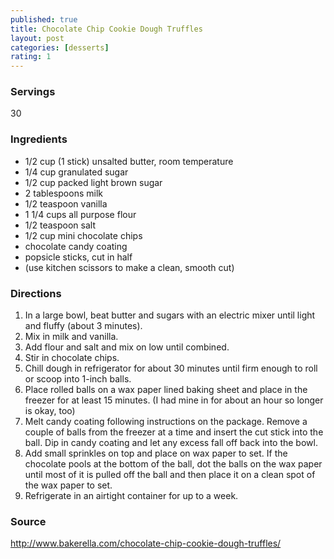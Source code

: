 ```yaml
---
published: true
title: Chocolate Chip Cookie Dough Truffles
layout: post
categories: [desserts]
rating: 1
---
```

### Servings
30

### Ingredients
- 1/2 cup (1 stick) unsalted butter, room temperature
- 1/4 cup granulated sugar
- 1/2 cup packed light brown sugar
- 2 tablespoons milk
- 1/2 teaspoon vanilla
- 1 1/4 cups all purpose flour
- 1/2 teaspoon salt
- 1/2 cup mini chocolate chips
- chocolate candy coating
- popsicle sticks, cut in half 
- (use kitchen scissors to make a clean, smooth cut)

### Directions
1. In a large bowl, beat butter and sugars with an electric mixer until light and fluffy (about 3 minutes).
2. Mix in milk and vanilla.
3. Add flour and salt and mix on low until combined.
4. Stir in chocolate chips.
5. Chill dough in refrigerator for about 30 minutes until firm enough to roll or scoop into 1-inch balls.
6. Place rolled balls on a wax paper lined baking sheet and place in the freezer for at least 15 minutes. (I had mine in for about an hour so longer is okay, too)
7. Melt candy coating following instructions on the package. Remove a couple of balls from the freezer at a time and insert the cut stick into the ball. Dip in candy coating and let any excess fall off back into the bowl.
8. Add small sprinkles on top and place on wax paper to set. If the chocolate pools at the bottom of the ball, dot the balls on the wax paper until most of it is pulled off the ball and then place it on a clean spot of the wax paper to set.
9. Refrigerate in an airtight container for up to a week.

### Source
<a href="http://www.bakerella.com/chocolate-chip-cookie-dough-truffles/" target="new">http://www.bakerella.com/chocolate-chip-cookie-dough-truffles/</a>
